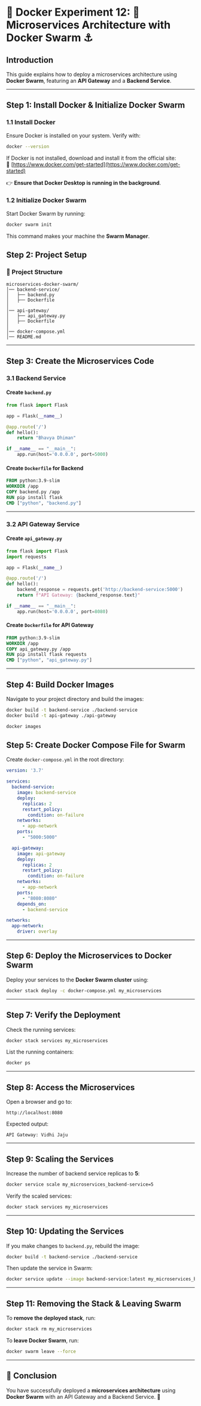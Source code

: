 # 🚀 Docker Experiment 12: **🚀 Microservices Architecture with Docker Swarm ⚓**

## **Introduction**
This guide explains how to deploy a microservices architecture using **Docker Swarm**, featuring an **API Gateway** and a **Backend Service**.

---

## **Step 1: Install Docker & Initialize Docker Swarm**

### **1.1 Install Docker**
Ensure Docker is installed on your system. Verify with:

```bash
docker --version
```

If Docker is not installed, download and install it from the official site:  
🔗 [https://www.docker.com/get-started](https://www.docker.com/get-started)

👉 **Ensure that Docker Desktop is running in the background**.

### **1.2 Initialize Docker Swarm**
Start Docker Swarm by running:

```bash
docker swarm init
```

This command makes your machine the **Swarm Manager**.

## **Step 2: Project Setup**

### **📁 Project Structure**

```
microservices-docker-swarm/
│── backend-service/
│   ├── backend.py
│   ├── Dockerfile
│
│── api-gateway/
│   ├── api_gateway.py
│   ├── Dockerfile
│
│── docker-compose.yml
│── README.md
```

---

## **Step 3: Create the Microservices Code**

### **3.1 Backend Service**

#### **Create `backend.py`**
```python
from flask import Flask

app = Flask(__name__)

@app.route('/')
def hello():
    return "Bhavya Dhiman"

if __name__ == "__main__":
    app.run(host='0.0.0.0', port=5000)
```

#### **Create `Dockerfile` for Backend**
```dockerfile
FROM python:3.9-slim
WORKDIR /app
COPY backend.py /app
RUN pip install flask
CMD ["python", "backend.py"]
```

---

### **3.2 API Gateway Service**

#### **Create `api_gateway.py`**
```python
from flask import Flask
import requests

app = Flask(__name__)

@app.route('/')
def hello():
    backend_response = requests.get('http://backend-service:5000')
    return f"API Gateway: {backend_response.text}"

if __name__ == "__main__":
    app.run(host='0.0.0.0', port=8080)
```

#### **Create `Dockerfile` for API Gateway**
```dockerfile
FROM python:3.9-slim
WORKDIR /app
COPY api_gateway.py /app
RUN pip install flask requests
CMD ["python", "api_gateway.py"]
```

---

## **Step 4: Build Docker Images**
Navigate to your project directory and build the images:

```bash
docker build -t backend-service ./backend-service
docker build -t api-gateway ./api-gateway
```
```bash
docker images
```

## **Step 5: Create Docker Compose File for Swarm**

Create `docker-compose.yml` in the root directory:

```yaml
version: '3.7'

services:
  backend-service:
    image: backend-service
    deploy:
      replicas: 2
      restart_policy:
        condition: on-failure
    networks:
      - app-network
    ports:
      - "5000:5000"

  api-gateway:
    image: api-gateway
    deploy:
      replicas: 2
      restart_policy:
        condition: on-failure
    networks:
      - app-network
    ports:
      - "8080:8080"
    depends_on:
      - backend-service

networks:
  app-network:
    driver: overlay
```

---

## **Step 6: Deploy the Microservices to Docker Swarm**

Deploy your services to the **Docker Swarm cluster** using:

```bash
docker stack deploy -c docker-compose.yml my_microservices
```
---

## **Step 7: Verify the Deployment**

Check the running services:

```bash
docker stack services my_microservices
```

List the running containers:

```bash
docker ps
```
---

## **Step 8: Access the Microservices**

Open a browser and go to:

```
http://localhost:8080
```

Expected output:
```
API Gateway: Vidhi Jaju
```
---

## **Step 9: Scaling the Services**

Increase the number of backend service replicas to **5**:

```bash
docker service scale my_microservices_backend-service=5
```

Verify the scaled services:

```bash
docker stack services my_microservices
```

---

## **Step 10: Updating the Services**

If you make changes to `backend.py`, rebuild the image:

```bash
docker build -t backend-service ./backend-service
```

Then update the service in Swarm:

```bash
docker service update --image backend-service:latest my_microservices_backend-service
```

---

## **Step 11: Removing the Stack & Leaving Swarm**

To **remove the deployed stack**, run:

```bash
docker stack rm my_microservices
```
To **leave Docker Swarm**, run:

```bash
docker swarm leave --force
```

---

## **🎉 Conclusion**

You have successfully deployed a **microservices architecture** using **Docker Swarm** with an API Gateway and a Backend Service. 🚀

